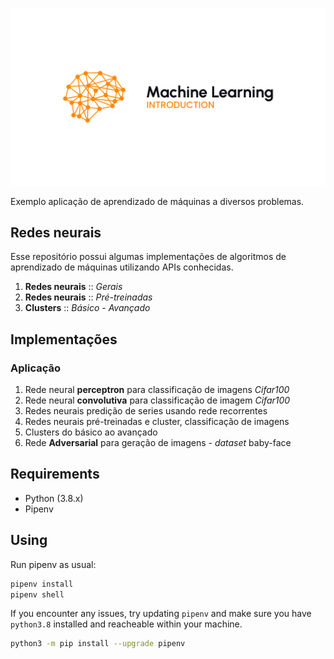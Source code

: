 [![ml-intro](banner.png)]()

Exemplo aplicação de aprendizado de máquinas a diversos problemas.

## Redes neurais

Esse repositório possui algumas implementações de algoritmos de aprendizado de máquinas utilizando APIs conhecidas.

1. **Redes neurais** :: _Gerais_
2. **Redes neurais** :: _Pré-treinadas_
3. **Clusters** :: _Básico_ - _Avançado_


## Implementações

### Aplicação
    
1. Rede neural **perceptron** para classificação de imagens _Cifar100_
2. Rede neural **convolutiva** para classificação de imagem _Cifar100_
3. Redes neurais predição de series usando rede recorrentes
4. Redes neurais pré-treinadas e cluster, classificação de imagens
5. Clusters do básico ao avançado
6. Rede **Adversarial** para geração de imagens - _dataset_ baby-face

## Requirements

- Python (3.8.x)
- Pipenv

## Using

Run pipenv as usual:

```sh
pipenv install
pipenv shell
```

If you encounter any issues, try updating `pipenv` and make sure you have `python3.8` installed and reacheable within your machine.

```sh
python3 -m pip install --upgrade pipenv
```

